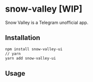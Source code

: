 # snow-valley [WIP]

Snow Valley is a Telegram unofficial app.

## Installation

```bash
npm install snow-valley-ui
// yarn
yarn add snow-valley-ui
```

## Usage

```jsx

```
